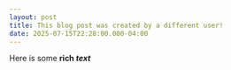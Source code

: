 ```yaml
---
layout: post
title: This blog post was created by a different user!
date: 2025-07-15T22:28:00.000-04:00
---
```

Here is some **rich *text***
